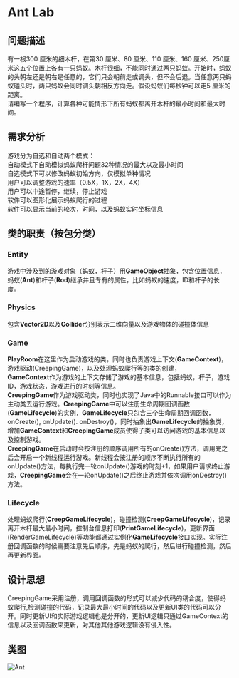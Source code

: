 # Ant Lab
## 问题描述
有一根300 厘米的细木杆，在第30 厘米、80 厘米、110 厘米、160 厘米、250厘米这五个位置上各有一只蚂蚁。木杆很细，不能同时通过两只蚂蚁。开始时，蚂蚁的头朝左还是朝右是任意的，它们只会朝前走或调头，但不会后退。当任意两只蚂蚁碰头时，两只蚂蚁会同时调头朝相反方向走。假设蚂蚁们每秒钟可以走5 厘米的距离。  
请编写一个程序，计算各种可能情形下所有蚂蚁都离开木杆的最小时间和最大时间。  
## 需求分析
游戏分为自选和自动两个模式：  
自动模式下自动模拟蚂蚁爬杆问题32种情况的最大以及最小时间  
自选模式下可以修改蚂蚁初始方向，仅模拟单种情况  
用户可以调整游戏的速率（0.5X，1X，2X，4X）  
用户可以中途暂停，继续，停止游戏  
软件可以图形化展示蚂蚁爬行的过程  
软件可以显示当前的轮次，时间，以及蚂蚁实时坐标信息  
## 类的职责（按包分类）
### Entity
游戏中涉及到的游戏对象（蚂蚁，杆子）用**GameObject**抽象，包含位置信息，蚂蚁(**Ant**)和杆子(**Rod**)继承并且专有的属性，比如蚂蚁的速度，ID和杆子的长度。

### Physics
包含**Vector2D**以及**Collider**分别表示二维向量以及游戏物体的碰撞体信息

### Game
**PlayRoom**在这里作为启动游戏的类，同时也负责游戏上下文(**GameContext**)，游戏驱动(CreepingGame)，以及处理蚂蚁爬行等的类的创建，  
**GameContext**作为游戏的上下文存储了游戏的基本信息，包括蚂蚁，杆子，游戏ID，游戏状态，游戏进行的时刻等信息。  
**CreepingGame**作为游戏驱动类，同时也实现了Java中的Runnable接口可以作为主动类去运行游戏。**CreepingGame**中可以注册生命周期回调函数(**GameLifecycle**)的实例，**GameLifecycle**只包含三个生命周期回调函数，onCreate(), onUpdate(). onDestroy()，同时抽象出**GameLifecycle**的抽象类，增加**GameContext**和**CreepingGame**成员使得子类可以访问游戏的基本信息以及控制游戏。  
**CreepingGame**在启动时会按注册的顺序调用所有的onCreate()方法，调用完之后会开启一个新线程运行游戏。新线程会按注册的顺序不断执行所有的onUpdate()方法，每执行完一轮onUpdate()游戏的时刻+1，如果用户请求终止游戏，**CreepingGame**会在一轮onUpdate()之后终止游戏并依次调用onDestroy()方法。  

### Lifecycle
处理蚂蚁爬行(**CreepGameLifecycle**)，碰撞检测(**CreepGameLifecycle**)，记录离开木杆最大最小时间，控制台信息打印(**PrintGameLifecycle**)，更新界面(RenderGameLifecycle)等功能都通过实例化**GameLifecycle**接口实现。实际注册回调函数的时候需要注意先后顺序，先是蚂蚁的爬行，然后进行碰撞检测，然后再更新界面。  
## 设计思想
CreepingGame采用注册，调用回调函数的形式可以减少代码的耦合度，使得蚂蚁爬行,检测碰撞的代码，记录最大最小时间的代码以及更新UI类的代码可以分开。同时更新UI和实际游戏逻辑也是分开的，更新UI逻辑只通过GameContext的信息以及回调函数来更新，对其他其他游戏逻辑没有侵入性。  
## 类图
![Ant](https://fastly.jsdelivr.net/gh/D-Sketon/blog-img/Ant_ClassModel.png)
